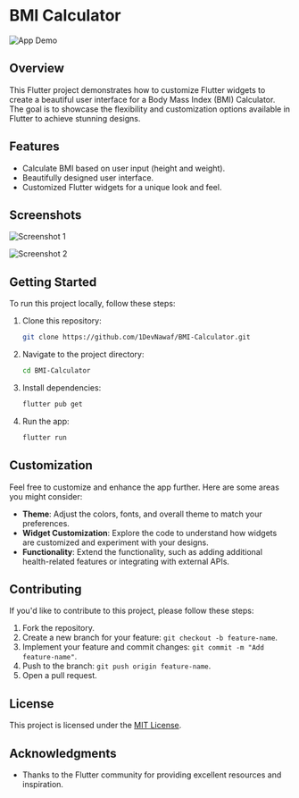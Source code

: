 # BMI Calculator

![App Demo](https://drive.google.com/uc?id=1zArqpKAcM7AeFCqbX8tjowkfcTmOsATc)

## Overview

This Flutter project demonstrates how to customize Flutter widgets to create a beautiful user interface for a Body Mass Index (BMI) Calculator. The goal is to showcase the flexibility and customization options available in Flutter to achieve stunning designs.

## Features

- Calculate BMI based on user input (height and weight).
- Beautifully designed user interface.
- Customized Flutter widgets for a unique look and feel.

## Screenshots


![Screenshot 1](https://drive.google.com/uc?export=view&id=1Bpo4QcbDQbNm_BPBB5LlrZAQTx9qzJaS)


![Screenshot 2](https://drive.google.com/uc?export=view&id=18Xt3GvQlTnS9zeeW-OwE7t78VCwozVJO)


## Getting Started

To run this project locally, follow these steps:

1. Clone this repository:

    ```bash
    git clone https://github.com/1DevNawaf/BMI-Calculator.git
    ```

2. Navigate to the project directory:

    ```bash
    cd BMI-Calculator
    ```

3. Install dependencies:

    ```bash
    flutter pub get
    ```

4. Run the app:

    ```bash
    flutter run
    ```

## Customization

Feel free to customize and enhance the app further. Here are some areas you might consider:

- **Theme**: Adjust the colors, fonts, and overall theme to match your preferences.
- **Widget Customization**: Explore the code to understand how widgets are customized and experiment with your designs.
- **Functionality**: Extend the functionality, such as adding additional health-related features or integrating with external APIs.

## Contributing

If you'd like to contribute to this project, please follow these steps:

1. Fork the repository.
2. Create a new branch for your feature: `git checkout -b feature-name`.
3. Implement your feature and commit changes: `git commit -m "Add feature-name"`.
4. Push to the branch: `git push origin feature-name`.
5. Open a pull request.

## License

This project is licensed under the [MIT License](LICENSE).

## Acknowledgments

- Thanks to the Flutter community for providing excellent resources and inspiration.
